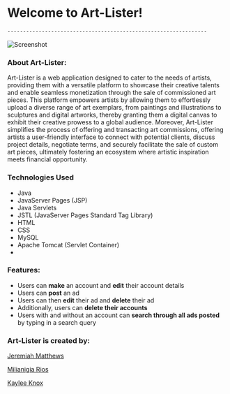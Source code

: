 # Welcome to Art-Lister!
`----------------------------------------------------------------`

![Screenshot](src/main/webapp/media/Art-Lister-screenshot.png)
### About Art-Lister:
Art-Lister is a web application designed to cater to the needs of artists, providing them with a versatile platform to showcase their creative talents and enable seamless monetization through the sale of commissioned art pieces. This platform empowers artists by allowing them to effortlessly upload a diverse range of art exemplars, from paintings and illustrations to sculptures and digital artworks, thereby granting them a digital canvas to exhibit their creative prowess to a global audience. Moreover, Art-Lister simplifies the process of offering and transacting art commissions, offering artists a user-friendly interface to connect with potential clients, discuss project details, negotiate terms, and securely facilitate the sale of custom art pieces, ultimately fostering an ecosystem where artistic inspiration meets financial opportunity. 

### Technologies Used

- Java
- JavaServer Pages (JSP)
- Java Servlets
- JSTL (JavaServer Pages Standard Tag Library)
- HTML
- CSS
- MySQL
- Apache Tomcat (Servlet Container)
- 
### Features:
+ Users can **make** an account and **edit** their account details
+ Users can **post** an ad 
+ Users can then **edit** their ad and **delete** their ad
+ Additionally, users can **delete their accounts**
+ Users with and without an account can **search through all ads posted** by typing in a search query

### Art-Lister is created by:
[Jeremiah Matthews](https://github.com/jeremiahm105)

[Milianigia Rios](https://github.com/mrios671)

[Kaylee Knox](https://github.com/kjknoxx)

